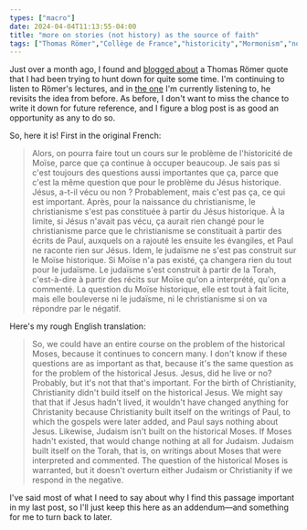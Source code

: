 ```yaml
---
types: ["macro"]
date: 2024-04-04T11:13:55-04:00
title: "more on stories (not history) as the source of faith"
tags: ["Thomas Römer","Collège de France","historicity","Mormonism","non-literal","Christianity","Judaism"]
---
```

Just over a month ago, I found and [blogged about](https://spencergreenhalgh.com/communities/scripture-as-story-rather-than-history/) a Thomas Römer quote that I had been trying to hunt down for quite some time. I'm continuing to listen to Römer's lectures, and in [the one](https://www.college-de-france.fr/fr/agenda/cours/le-dieu-yhwh-ses-origines-ses-cultes-sa-transformation-en-dieu-unique/le-dieu-yhwh-ses-origines-ses-cultes-sa-transformation-en-dieu-unique-4-0) I'm currently listening to, he revisits the idea from before. As before, I don't want to miss the chance to write it down for future reference, and I figure a blog post is as good an opportunity as any to do so.

So, here it is! First in the original French:

> Alors, on pourra faire tout un cours sur le problème de l'historicité de Moïse, parce que ça continue à occuper beaucoup. Je sais pas si c'est toujours des questions aussi importantes que ça, parce que c'est la même question que pour le problème du Jésus historique. Jésus, a-t-il vécu ou non ? Probablement, mais c'est pas ça, ce qui est important. Après, pour la naissance du christianisme, le christianisme s'est pas constituée à partir du Jésus historique. À la limite, si Jésus n'avait pas vécu, ça aurait rien changé pour le christianisme parce que le christianisme se constituait à partir des écrits de Paul, auxquels on a rajouté les ensuite les évangiles, et Paul ne raconte rien sur Jésus. Idem, le judaïsme ne s'est pas construit sur le Moïse historique. Si Moïse n'a pas existé, ça changera rien du tout pour le judaïsme. Le judaïsme s'est construit à partir de la Torah, c'est-à-dire à partir des récits sur Moïse qu'on a interprété, qu'on a commenté. La question du Moïse historique, elle est tout à fait licite, mais elle bouleverse ni le judaïsme, ni le christianisme si on va répondre par le négatif. 

Here's my rough English translation:

> So, we could have an entire course on the problem of the historical Moses, because it continues to concern many. I don't know if these questions are as important as that, because it's the same question as for the problem of the historical Jesus. Jesus, did he live or no? Probably, but it's not that that's important. For the birth of Christianity, Christianity didn't build itself on the historical Jesus. We might say that that if Jesus hadn't lived, it wouldn't have changed anything for Christanity because Christianity built itself on the writings of Paul, to which the gospels were later added, and Paul says nothing about Jesus. Likewise, Judaism isn't built on the historical Moses. If Moses hadn't existed, that would change nothing at all for Judaism. Judaism built itself on the Torah, that is, on writings about Moses that were interpreted and commented. The question of the historical Moses is warranted, but it doesn't overturn either Judaism or Christianity if we respond in the negative.

I've said most of what I need to say about why I find this passage important in my last post, so I'll just keep this here as an addendum—and something for me to turn back to later.

